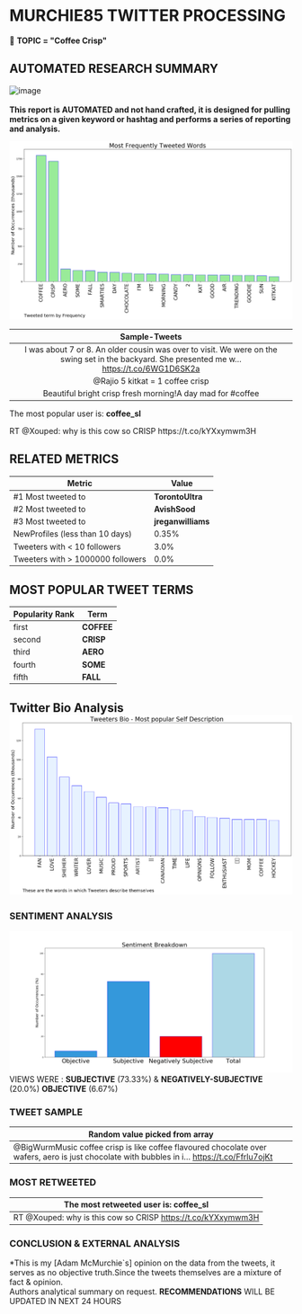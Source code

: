 # MURCHIE85 TWITTER PROCESSING 
&#x1F34E; **TOPIC = "Coffee Crisp"**

## AUTOMATED RESEARCH SUMMARY

![image](https://marketingplatform.google.com/about/static/images/gmp/analytics-smb-benefit.jpg)
<br></br>
<b> This report is AUTOMATED and not hand crafted, it is designed for pulling metrics on a given keyword or hashtag and performs a series of reporting and analysis.</b>



![image](TWEETS.png)



|                **Sample-Tweets**        |
| :-------------: |
| I was about 7 or 8. An older cousin was over to visit. We were on the swing set in the backyard. She presented me w… https://t.co/6WG1D6SK2a |
| @Rajio 5 kitkat = 1 coffee crisp |
| Beautiful bright crisp fresh morning!A day mad for #coffee |

The most popular user is: **coffee_sl**
<div class="alert alert-block alert-danger"> RT @Xouped: why is this cow so CRISP https://t.co/kYXxymwm3H</div>

## RELATED METRICS<br>
| Metric | Value |
| ------------- | ------------- |
| #1 Most tweeted to  | **TorontoUltra** |
| #2 Most tweeted to  | **AvishSood** |
| #3 Most tweeted to  | **jreganwilliams** |
| NewProfiles (less than 10 days) | 0.35%  |
| Tweeters with < 10 followers  | 3.0%|
| Tweeters with > 1000000 followers  | 0.0%  |



## MOST POPULAR TWEET TERMS 


| Popularity Rank  | Term |
| ------------- | ------------- |
| first  | **COFFEE**  |
| second  | **CRISP**  |
| third  | **AERO** |
| fourth  | **SOME**  |
| fifth  | **FALL**  |


## Twitter Bio Analysis![image](BIO.png)
### SENTIMENT ANALYSIS
![image](sentiment.png)
VIEWS WERE : **SUBJECTIVE**  (73.33%) & **NEGATIVELY-SUBJECTIVE** (20.0%) **OBJECTIVE** (6.67%)

### TWEET SAMPLE 
| Random value picked from array |
| ------------- |
|@BigWurmMusic coffee crisp is like coffee flavoured chocolate over wafers, aero is just chocolate with bubbles in i… https://t.co/Ffrlu7ojKt |

### MOST RETWEETED 

| The most retweeted user is: **coffee_sl**  |
| ------------- |
| RT @Xouped: why is this cow so CRISP https://t.co/kYXxymwm3H |

### CONCLUSION & EXTERNAL ANALYSIS

*This is my [Adam McMurchie`s] opinion on the data from the tweets, it serves as no objective truth.Since the tweets themselves are a mixture of fact & opinion.<br>
Authors analytical summary on request.
**RECOMMENDATIONS** WILL BE UPDATED IN NEXT  24 HOURS <br>